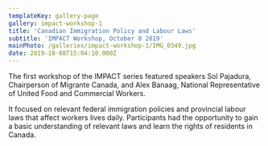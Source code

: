 ```yaml
---
templateKey: gallery-page
gallery: impact-workshop-1
title: 'Canadian Immigration Policy and Labour Laws'
subtitle: 'IMPACT Workshop, October 8 2019'
mainPhoto: /galleries/impact-workshop-1/IMG_0349.jpg
date: 2019-10-08T15:04:10.000Z
---
```


The first workshop of the IMPACT series featured speakers Sol Pajadura, Chairperson of Migrante Canada, and
Alex Banaag, National Representative of United Food and Commercial Workers.

It focused on relevant federal immigration policies and provincial labour laws that affect workers lives daily. Participants had the opportunity to gain a basic understanding of relevant laws and learn the rights of residents in Canada.
